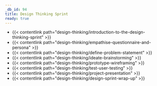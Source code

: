 ```yaml
---
_db_id: 94
title: Design Thinking Sprint
ready: true
---
```



- {{< contentlink path="design-thinking/introduction-to-the-design-thinking-sprint" >}}
- {{< contentlink path="design-thinking/empathise-questionnaire-and-persona" >}}
- {{< contentlink path="design-thinking/define-problem-statement" >}}
- {{< contentlink path="design-thinking/ideate-brainstorming" >}}
- {{< contentlink path="design-thinking/prototype-wireframing" >}}
- {{< contentlink path="design-thinking/test-user-testing" >}}
- {{< contentlink path="design-thinking/project-presentation" >}}
- {{< contentlink path="design-thinking/design-sprint-wrap-up" >}}